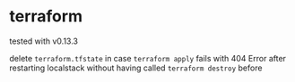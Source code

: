 # terraform

tested with v0.13.3

delete `terraform.tfstate` in case `terraform apply` fails with 404 Error after restarting localstack without having called `terraform destroy` before
